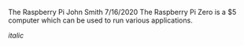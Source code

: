The Raspberry Pi
John Smith
7/16/2020
The Raspberry Pi Zero is a $5 computer which can be used to run various applications.

*italic*
